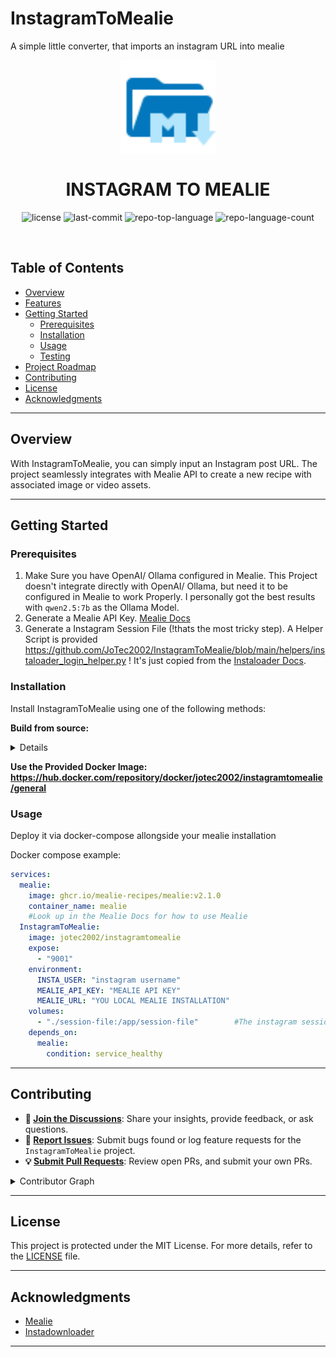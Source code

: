 # InstagramToMealie

A simple little converter, that imports an instagram URL into mealie

<p align="center">
    <img src="https://raw.githubusercontent.com/PKief/vscode-material-icon-theme/ec559a9f6bfd399b82bb44393651661b08aaf7ba/icons/folder-markdown-open.svg" align="center" width="30%">
</p>
<p align="center"><h1 align="center">INSTAGRAM TO MEALIE</h1></p>

<p align="center">
	<img src="https://img.shields.io/github/license/JoTec2002/InstagramToMealie?style=default&logo=opensourceinitiative&logoColor=white&color=0080ff" alt="license">
	<img src="https://img.shields.io/github/last-commit/JoTec2002/InstagramToMealie?style=default&logo=git&logoColor=white&color=0080ff" alt="last-commit">
	<img src="https://img.shields.io/github/languages/top/JoTec2002/InstagramToMealie?style=default&color=0080ff" alt="repo-top-language">
	<img src="https://img.shields.io/github/languages/count/JoTec2002/InstagramToMealie?style=default&color=0080ff" alt="repo-language-count">
</p>
<br>

## Table of Contents

- [ Overview](#-overview)
- [ Features](#-features)
- [ Getting Started](#-getting-started)
    - [ Prerequisites](#-prerequisites)
    - [ Installation](#-installation)
    - [ Usage](#-usage)
    - [ Testing](#-testing)
- [ Project Roadmap](#-project-roadmap)
- [ Contributing](#-contributing)
- [ License](#-license)
- [ Acknowledgments](#-acknowledgments)

---

## Overview

With InstagramToMealie, you can simply input an Instagram post URL. The project seamlessly integrates with Mealie API to
create a new recipe with associated image or video assets.


---

## Getting Started

### Prerequisites

1. Make Sure you have OpenAI/ Ollama configured in Mealie. This Project doesn't integrate directly with OpenAI/ Ollama,
   but need it to be configured in Mealie to work Properly. I personally got the best results with `qwen2.5:7b` as the
   Ollama Model.
2. Generate a Mealie API Key. [Mealie Docs](https://docs.mealie.io/documentation/getting-started/api-usage/)
3. Generate a Instagram Session File (!thats the most tricky step). A Helper Script is
   provided https://github.com/JoTec2002/InstagramToMealie/blob/main/helpers/instaloader_login_helper.py ! It's just
   copied from the [Instaloader Docs](https://instaloader.github.io/troubleshooting.html).

### Installation

Install InstagramToMealie using one of the following methods:

**Build from source:**
<details closed>

1. Clone the InstagramToMealie repository:

```sh
❯ git clone https://github.com/JoTec2002/InstagramToMealie
```

2. Navigate to the project directory:

```sh
❯ cd InstagramToMealie
```

3. Install the project dependencies:

</details>

**Use the Provided Docker Image: https://hub.docker.com/repository/docker/jotec2002/instagramtomealie/general**

### Usage

Deploy it via docker-compose allongside your mealie installation

Docker compose example:

```yaml
services:
  mealie:
    image: ghcr.io/mealie-recipes/mealie:v2.1.0
    container_name: mealie
    #Look up in the Mealie Docs for how to use Mealie
  InstagramToMealie:
    image: jotec2002/instagramtomealie
    expose:
      - "9001"
    environment:
      INSTA_USER: "instagram username"
      MEALIE_API_KEY: "MEALIE API KEY"
      MEALIE_URL: "YOU LOCAL MEALIE INSTALLATION"
    volumes:
      - "./session-file:/app/session-file"        #The instagram session file you created in the prerequisits
    depends_on:
      mealie:
        condition: service_healthy
```

---

## Contributing

- **💬 [Join the Discussions](https://github.com/JoTec2002/InstagramToMealie/discussions)**: Share your insights, provide
  feedback, or ask questions.
- **🐛 [Report Issues](https://github.com/JoTec2002/InstagramToMealie/issues)**: Submit bugs found or log feature
  requests for the `InstagramToMealie` project.
- **💡 [Submit Pull Requests](https://github.com/JoTec2002/InstagramToMealie/blob/main/CONTRIBUTING.md)**: Review open
  PRs, and submit your own PRs.

<details closed>
<summary>Contributor Graph</summary>
<br>
<p align="left">
   <a href="https://github.com{/JoTec2002/InstagramToMealie/}graphs/contributors">
      <img src="https://contrib.rocks/image?repo=JoTec2002/InstagramToMealie">
   </a>
</p>
</details>

---

## License

This project is protected under the MIT License. For more details,
refer to the [LICENSE](https://choosealicense.com/licenses/) file.

---

## Acknowledgments

- [Mealie](https://github.com/mealie-recipes/mealie/)
- [Instadownloader](https://github.com/instaloader/instaloader)

---
